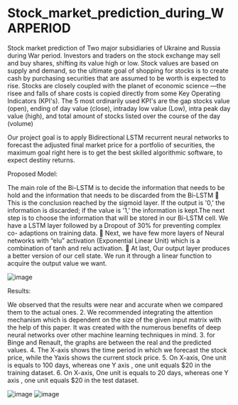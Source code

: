 # Stock_market_prediction_during_WARPERIOD
Stock market prediction of Two major subsidiaries of Ukraine and Russia during War period.
Investors and traders on the stock exchange may sell and buy shares, shifting its value
high or low. Stock values are based on supply and demand, so the ultimate goal of
shopping for stocks is to create cash by purchasing securities that are assumed to be worth
is expected to rise. Stocks are closely coupled with the planet of economic science —the
risee and falls of share costs is copied directly from some Key Operating Indicators
(KPI&#39;s). The 5 most ordinarily used KPI&#39;s are the gap stocks value (open), ending of day
value (close), intraday low value (Low), intra peak day value (high), and total amount of
stocks listed over the course of the
day (volume)

Our project goal is to apply Bidirectional LSTM recurrent neural networks to
forecast the adjusted final market price for a portfolio of securities, the maximum goal
right here is to get the best skilled algorithmic software, to expect destiny returns.

Proposed Model:

The main role of the Bi-LSTM is to decide the information that needs to be hold
and the information that needs to be discarded from the Bi-LSTM
 This is the conclusion reached by the sigmoid layer. If the output is &#39;0,&#39; the
information is discarded; if the value is &#39;1,&#39; the information is kept.The next step is to choose the information that will be stored in our Bi-LSTM cell.
We have a LSTM layer followed by a Dropout of 30% for preventing complex co-
adaptions on training data.
 Next, we have few more layers of Neural networks with “elu” activation
(Exponential Linear Unit) which is a combination of tanh and relu activation.
 At last, Our output layer produces a better version of our cell state. We run it
through a linear function to acquire the output value we want.

![image](https://user-images.githubusercontent.com/87561916/174879230-58be4aa0-3eed-40d2-a64d-5a948d4daeb2.png)

Results:

We observed that the results were near and accurate when we compared them to the
actual ones.
2. We recommended integrating the attention mechanism which is dependent on the
size of the given input matrix with the help of this paper. It was created with the
numerous benefits of deep neural networks over other machine learning techniques
in mind.
3. for Binge and Renault, the graphs are between the real and the predicted values.
4. The X-axis shows the time period in which we forecast the stock price, while the
Yaxis shows the current stock price.
5. On X-axis, One unit is equals to 100 days, whereas one Y axis , one unit equals $20
in the training dataset.
6. On X-axis, One unit is equals to 20 days, whereas one Y axis , one unit equals $20
in the test dataset.

![image](https://user-images.githubusercontent.com/87561916/174879389-0b17415b-27d1-442d-b733-a302e9181f31.png)
![image](https://user-images.githubusercontent.com/87561916/174879434-6f188c43-32c7-4097-886e-ad19178ba707.png)



